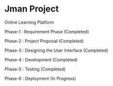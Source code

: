 # Jman Project

Online Learning Platform

Phase-1 : Requirement Phase (Completed)

Phase-2 : Project Proposal (Completed)

Phase-3 : Designing the User Interface (Completed)

Phase-4 : Development (Completed)

Phase-5 : Testing (Completed)

Phase-6 : Deployment (In Progress)
